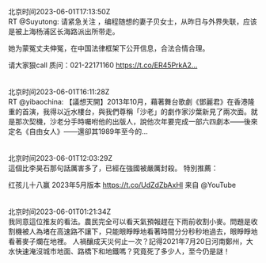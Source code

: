 北京时间2023-06-01T17:13:50Z<br>RT @Suyutong: 请紧急关注 ，编程随想的妻子贝女士，从昨日与外界失联，应该是被上海杨浦区长海路派出所带走。

她为蒙冤丈夫伸冤，在中国法律框架下公开信息，合法合情合理。

请大家狠call 质问：021-22171160 https://t.co/ER45PrkA2…<br><br><br>北京时间2023-06-01T16:11:28Z<br>RT @yibaochina: 【議想天開】2013年10月，藉著舞台歌劇《鄧麗君》在香港隆重的首演，我得以近水樓台，與我們尊稱「沙老」的劇作家沙葉新見了兩次面。就是那次契機，沙老分手時囑咐他的出版人，說他次年要完成一部六四劇本——後來定名《自由女人》——還卻其1989年至今的…<br><br><br>北京时间2023-06-01T12:03:29Z<br>這個比李昊石那句話厲害多了，已經在強國被嚴厲封殺。
特別推薦：

红孩儿十八赢 2023年5月版本 https://t.co/UdZdZbAxHI 来自 @YouTube<br><br><br>北京时间2023-06-01T01:21:34Z<br>我同意這位推友的看法。農民完全可以看天氣預報趕在下雨前收割小麥。問題是收割機被人為堵在高速路不讓下，只能眼睜睜地看著時間分分秒秒地過去，眼睜睜地看著麥子爛在地裡。
人禍釀成天災何止一次？記得2021年7月20日河南鄭州，大水快速淹沒城市地面、路橋下和地鐵嗎？究竟死了多少人，至今仍是謎！<br><br><br>